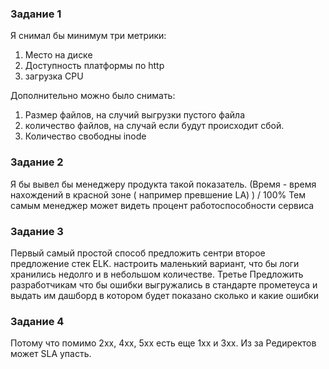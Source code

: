 ### Задание 1
Я снимал бы минимум три метрики:  
1. Место на диске
2. Доступность платформы по http
3. загрузка CPU

  
Дополнительно можно было снимать:
1. Размер файлов, на случий выгрузки пустого файла
2. количество файлов, на случай если будут происходит сбой.
3. Количество свободны inode

### Задание 2

Я бы вывел бы менеджеру продукта такой показатель. (Время - время нахождений в красной зоне ( например превшение LA)  ) / 100%
Тем самым менеджер может видеть процент работоспособности сервиса

### Задание 3
Первый самый простой способ предложить сентри
второе предложение стек ELK. настроить маленький вариант, что бы логи хранились недолго и в небольшом количестве.
Третье Предложить разработчикам что бы ошибки выгружались в стандарте прометеуса и выдать им дашборд в котором будет показано сколько и какие ошибки

### Задание 4

Потому что помимо 2xx, 4xx, 5xx есть еще 1xx и 3xx. Из за Редиректов может SLA упасть.